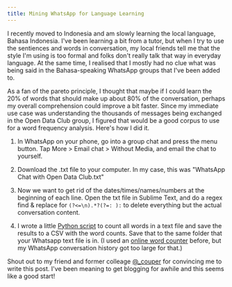 ```yaml
---
title: Mining WhatsApp for Language Learning
---
```


I recently moved to Indonesia and am slowly learning the local language, Bahasa Indonesia. I've been learning a bit from a tutor, but when I try to use the sentiences and words in conversation, my local friends tell me that the style I'm using is too formal and folks don't really talk that way in everyday language. At the same time, I realised that I mostly had no clue what was being said in the Bahasa-speaking WhatsApp groups that I've been added to.

As a fan of the pareto principle, I thought that maybe if I could learn the 20% of words that should make up about 80% of the conversation, perhaps my overall comprehension could improve a bit faster. Since my immediate use case was understanding the thousands of messages being exchanged in the Open Data Club group, I figured that would be a good corpus to use for a word frequency analysis. Here's how I did it. 

1. In WhatsApp on your phone, go into a group chat and press the menu button. Tap More > Email chat > Without Media, and email the chat to yourself.

1. Download the .txt file to your computer. In my case, this was "WhatsApp Chat with Open Data Club.txt"

1. Now we want to get rid of the dates/times/names/numbers at the beginning of each line. Open the txt file in Sublime Text, and do a regex find & replace for `(?<=\n).*?(?=: ):` to delete everything but the actual conversation content.

1. I wrote a little [Python script](/files/wordcount.py) to count all words in a text file and save the results to a CSV with the word counts. Save that to the same folder that your Whatsapp text file is in. (I used an [online word counter](http://wordcounttools.com/) before, but my WhatsApp conversation history got too large for that.)

Shout out to my friend and former colleage [@_couper](https://twitter.com/_couper) for convincing me to write this post. I've been meaning to get blogging for awhile and this seems like a good start!